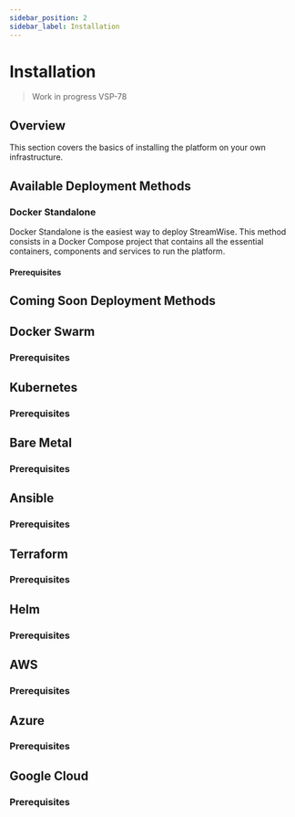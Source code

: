 ```yaml
---
sidebar_position: 2
sidebar_label: Installation
---
```


# Installation

> Work in progress VSP-78


## Overview

This section covers the basics of installing the platform on your own infrastructure.


## Available Deployment Methods

### Docker Standalone

Docker Standalone is the easiest way to deploy StreamWise. This method consists in a Docker Compose project that contains all the essential containers, components and services to run the platform.

#### Prerequisites

## Coming Soon Deployment Methods

## Docker Swarm

### Prerequisites

## Kubernetes

### Prerequisites

## Bare Metal

### Prerequisites

## Ansible

### Prerequisites

## Terraform

### Prerequisites

## Helm

### Prerequisites

## AWS

### Prerequisites

## Azure

### Prerequisites

## Google Cloud

### Prerequisites
